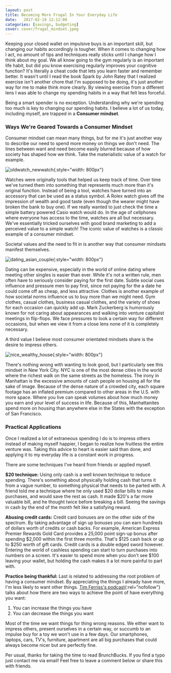 ```yaml
---
layout: post
title: Becoming More Frugal In Your Everyday Life
date:   2017-02-19 12:12:00
categories: [savings, budgeting]
cover: cover/frugal_mindset.jpeg
---
```

Keeping your closed wallet on impulsive buys is an important skill, but changing our habits accordingly is tougher. When it comes to changing how I act, no amount of tips and techniques really sticks until I change how I think about my goal. We all know going to the gym regularly is an important life habit, but did you know exercising regularly improves your cognitive function? It's literally a cheat code that lets you learn faster and remember better. It wasn't until I read the book Spark by John Ratey that I realized exercise isn't another chore that I'm supposed to be doing, it's just another way for me to make think more clearly. By viewing exercise from a different lens I was able to change my spending habits in a way that felt less forceful.

Being a smart spender is no exception. Understanding why we're spending too much is key to changing our spending habits. I believe a lot of us today, including myself, are trapped in a **Consumer mindset**.

### Ways We're Geared Towards a Consumer Mindset
Consumer mindset can mean many things, but for me it's just another way to describe our need to spend more money on things we don't need. The lines between want and need become easily blurred because of how society has shaped how we think. Take the materialistic value of a watch for example.

![oldwatch_newwatch](/assets/blog/oldwatch_newwatch.jpg){:style="width: 800px"}

Watches were originally tools that helped us keep track of time. Over time we've turned them into something that represents much more than it's original function. Instead of being a tool, watches have turned into an accessory that can be used as a status symbol. A Rolex watch gives off the impression of wealth and good taste (even though the wearer might have broken the bank to buy one). If we really wanted to just check the time a simple battery powered Casio watch would do. In the age of cellphones where everyone has access to the time, watches are all but necessary. We've essentially tricked ourselves with good brand marketing to add a perceived value to a simple watch! The iconic value of watches is a classic example of a consumer mindset.

Societal values and the need to fit in is another way that consumer mindsets manifest themselves.

![dating_asian_couple](/assets/blog/dating_asian_couple.jpeg){:style="width: 800px"}

Dating can be expensive, especially in the world of online dating where meeting other singles is easier than ever. While it's not a written rule, men often have to seriously consider paying for the first date. Subtle social cues influence and pressure men to pay first, since not paying for the a date he could come off as cheap, and less attractive. Clothes is another example of how societal norms influence us to buy more than we might need. Gym clothes, casual clothes, business casual clothes, and the variety of shoes for each occasion can quickly add up. Mark Zuckerberg is humorously known for not caring about appearances and walking into venture capitalist meetings in flip-flops. We face pressures to look a certain way for different occasions, but when we view it from a close lens none of it is completely necessary.

A third value I believe most consumer orientated mindsets share is the desire to impress others.

![nice_wealthy_house](/assets/blog/nice_wealthy_house.jpg){:style="width: 800px"}

There's nothing wrong with wanting to look good, but I particularly see this mindset in New York City. NYC is one of the most dense cities in the world where the richest walk on the same streets as the homeless. The irony in Manhattan is the excessive amounts of cash people on housing all for the sake of image. Because of the dense nature of a crowded city, each square footage has an inflated premium compared to other areas in the U.S. with more space. Where you live can speak volumes about how much money you earn and your level of success in life. Because of this, Manhattanites spend more on housing than anywhere else in the States with the exception of San Francisco.

### Practical Applications
Once I realized a lot of extraneous spending I do is to impress others instead of making myself happier, I began to realize how fruitless the entire venture was. Taking this advice to heart is easier said than done, and applying it to my everyday life is a constant work in progress.

There are some techniques I've heard from friends or applied myself.

**$20 technique:**
Using only cash is a well known technique to reduce spending. There's something about physically holding cash that turns it from a vague number, to something physical that needs to be parted with. A friend told me a technique where he only used $20 dollar bills to make purchases, and would save the rest as cash. It made $20's a far more valuable bill, and he thought twice before breaking a bill. Seeing the savings in cash by the end of the month felt like a satisfying reward.

**Abusing credit cards:**
Credit card bonuses are on the other side of the spectrum. By taking advantage of sign up bonuses you can earn hundreds of dollars worth of credits or cash backs. For example, American Express Premier Rewards Gold Card provides a 25,000 point sign-up bonus after spending $2,000 within the first three months. That's $125 cash back or up to $250 worth of gift cards. Credit cards is a double edged sword however. Entering the world of cashless spending can start to turn purchases into numbers on a screen. It's easier to spend more when you don't see $100 leaving your wallet, but holding the cash makes it a lot more painful to part with.

**Practice being thankful:**
Last is related to addressing the root problem of having a consumer mindset. By appreciating the things I already have more, I'm less likely to want other things. [Tim Ferriss's podcast](http://tim.blog/2014/05/06/the-tim-ferriss-podcast-episode-4-ryan-holiday/){:rel="nofollow"} talks about how there are two ways to achieve the point of have everything you want:
  1. You can increase the things you have
  2. You can decrease the things you want

Most of the time we want things for thing wrong reasons. We either want to impress others, present ourselves in a certain way, or succumb to an impulse buy for a toy we won't use in a few days. Our smartphones, laptops, cars, TV's, furniture, apartment are all big purchases that could always become nicer but are perfectly fine.

Per usual, thanks for taking the time to read BrunchBucks. If you find a typo just contact me via email! Feel free to leave a comment below or share this with friends.
